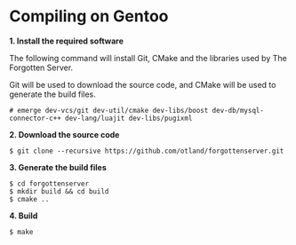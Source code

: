 # Compiling on Gentoo

**1. Install the required software**

The following command will install Git, CMake and the libraries used by The Forgotten Server.

Git will be used to download the source code, and CMake will be used to generate the build files.

```
# emerge dev-vcs/git dev-util/cmake dev-libs/boost dev-db/mysql-connector-c++ dev-lang/luajit dev-libs/pugixml
```

**2. Download the source code**

```
$ git clone --recursive https://github.com/otland/forgottenserver.git
```

**3. Generate the build files**

```
$ cd forgottenserver
$ mkdir build && cd build
$ cmake ..
```

**4. Build**

```
$ make
```
